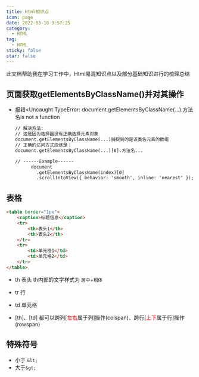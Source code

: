```yaml
---
title: Html知识点
icon: page
date: 2022-03-18 9:57:25
category:
  - HTML
tag:
  - HTML
sticky: false
star: false
---
```


此文档帮助我在学习工作中，Html易混知识点以及部分基础知识进行的梳理总结

<!-- more -->



## 页面获取getElementsByClassName()并对其操作

- 报错<Uncaught TypeError: document.getElementsByClassName(...).方法名is not a function

  ```html
  // 解决方法:
  // 这是因为选择器没有正确选择元素对象
  document.getElementsByClassName(...)捕捉到的是该类名元素的数组
  // 正确的访问方式应该是：
  document.getElementsByClassName(...)[0].方法名...
  
  // ------Example------
        document
          .getElementsByClassName(index)[0]
          .scrollIntoView({ behavior: 'smooth', inline: 'nearest' });
  ```



## 表格

```html
<table border="1px">
    <caption>标题信息</caption>
    <tr>
        <th>表头1</th>
        <th>表头2</th>
    </tr>
    <tr>
        <td>单元格1</td>
        <td>单元格2</td>
    </tr>
</table>
```

- th 表头 th内部的文字样式为 `居中`+`粗体`
- tr 行
- td 单元格

- [th]、[td] 都可以跨列[<span style="color:red">左右</span>属于列]操作(colspan)、跨行[<span style="color:red">上下</span>属于行]操作(rowspan)



## 特殊符号

- 小于 `&lt;`
- 大于`&gt;`